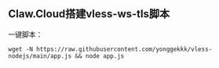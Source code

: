 ## Claw.Cloud搭建vless-ws-tls脚本

一键脚本：
```
wget -N https://raw.githubusercontent.com/yonggekkk/vless-nodejs/main/app.js && node app.js
```
